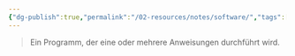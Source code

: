 ```yaml
---
{"dg-publish":true,"permalink":"/02-resources/notes/software/","tags":["informatik"],"noteIcon":"","updated":"2025-08-26T16:35:07.000+02:00"}
---
```


> Ein Programm, der eine oder mehrere Anweisungen durchführt wird.